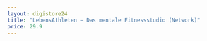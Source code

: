 ```yaml
---
layout: digistore24
title: "LebensAthleten – Das mentale Fitnessstudio (Network)"
price: 29.9
---
```

